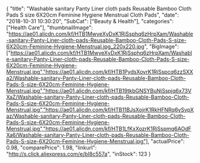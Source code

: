 {
	"title": "Washable sanitary Panty Liner cloth pads Reusable Bamboo Cloth Pads S size 6X20cm Feminine Hygiene Menstrual Cloth Pads",
	"date": "2018-10-31 10:30:20",
	"SubCat": ["Beauty & Health"],
	"categories": ["Health Care"],
	"thumbnailImage": "https://ae01.alicdn.com/kf/HTB1MwyeXyDxK1RjSsphq6zHrpXam/Washable-sanitary-Panty-Liner-cloth-pads-Reusable-Bamboo-Cloth-Pads-S-size-6X20cm-Feminine-Hygiene-Menstrual.jpg_220x220.jpg",
	"BigImage": ["https://ae01.alicdn.com/kf/HTB1MwyeXyDxK1RjSsphq6zHrpXam/Washable-sanitary-Panty-Liner-cloth-pads-Reusable-Bamboo-Cloth-Pads-S-size-6X20cm-Feminine-Hygiene-Menstrual.jpg","https://ae01.alicdn.com/kf/HTB1PydsXovrK1RjSspcq6zzSXXa2/Washable-sanitary-Panty-Liner-cloth-pads-Reusable-Bamboo-Cloth-Pads-S-size-6X20cm-Feminine-Hygiene-Menstrual.jpg","https://ae01.alicdn.com/kf/HTB19tkbGNSYBuNjSspjq6x73VXaZ/Washable-sanitary-Panty-Liner-cloth-pads-Reusable-Bamboo-Cloth-Pads-S-size-6X20cm-Feminine-Hygiene-Menstrual.jpg","https://ae01.alicdn.com/kf/HTB11BJsXojrK1RkHFNRq6ySvpXaz/Washable-sanitary-Panty-Liner-cloth-pads-Reusable-Bamboo-Cloth-Pads-S-size-6X20cm-Feminine-Hygiene-Menstrual.jpg","https://ae01.alicdn.com/kf/HTB1LfKxXozrK1RjSspmq6AOdFXa6/Washable-sanitary-Panty-Liner-cloth-pads-Reusable-Bamboo-Cloth-Pads-S-size-6X20cm-Feminine-Hygiene-Menstrual.jpg"],
	"actualPrice": 0.98,
	"comparePrice": 1.98,
	"linkurl": "http://s.click.aliexpress.com/e/bI8c557a",
	"inStock": 123
}
